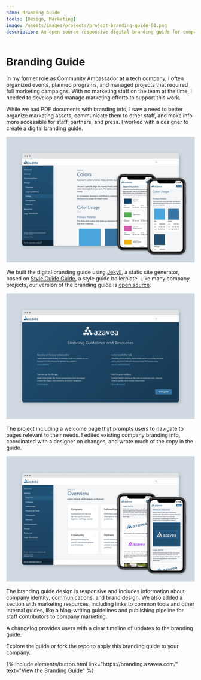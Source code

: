```yaml
---
name: Branding Guide
tools: [Design, Marketing]
image: /assets/images/projects/project-branding-guide-01.png
description: An open source responsive digital branding guide for company and SaaS product marketing materials.
---
```


# Branding Guide

In my former role as Community Ambassador at a tech company, I often organized events, planned programs, and managed projects that required full marketing campaigns. With no marketing staff on the team at the time, I needed to develop and manage marketing efforts to support this work.

While we had PDF documents with branding info, I saw a need to better organize marketing assets, communicate them to other staff, and make info more accessible for staff, partners, and press. I worked with a designer to create a digital branding guide.

![Branding Guide](/assets/images/projects/project-branding-guide-01.png)

We built the digital branding guide using [Jekyll](https://jekyllrb.com/), a static site generator, based on [Style Guide Guide](https://github.com/bradfrost/style-guide-guide), a style guide boilerplate. Like many company projects, our version of the branding guide is [open source](https://github.com/azavea/azavea-branding-guide).

![Branding Guide Welcome Page](/assets/images/projects/project-branding-guide-02.png)

The project including a welcome page that prompts users to navigate to pages relevant to their needs. I edited existing company branding info, coordinated with a designer on changes, and wrote much of the copy in the guide.

![Branding Guide](/assets/images/projects/project-branding-guide-03.png)

The branding guide design is responsive and includes information about company identity, communications, and brand design. We also added a section with marketing resources, including links to common tools and other internal guides, like a blog-writing guidelines and publishing pipeline for staff contributors to company marketing.

A changelog provides users with a clear timeline of updates to the branding guide.

Explore the guide or fork the repo to apply this branding guide to your company.

<p class="text-center">
{% include elements/button.html link="https://branding.azavea.com/" text="View the Branding Guide" %}
</p>
